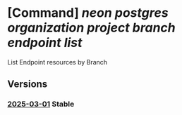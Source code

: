 # [Command] _neon postgres organization project branch endpoint list_

List Endpoint resources by Branch

## Versions

### [2025-03-01](/Resources/mgmt-plane/L3N1YnNjcmlwdGlvbnMve30vcmVzb3VyY2Vncm91cHMve30vcHJvdmlkZXJzL25lb24ucG9zdGdyZXMvb3JnYW5pemF0aW9ucy97fS9wcm9qZWN0cy97fS9icmFuY2hlcy97fS9lbmRwb2ludHM=/2025-03-01.xml) **Stable**

<!-- mgmt-plane /subscriptions/{}/resourcegroups/{}/providers/neon.postgres/organizations/{}/projects/{}/branches/{}/endpoints 2025-03-01 -->
